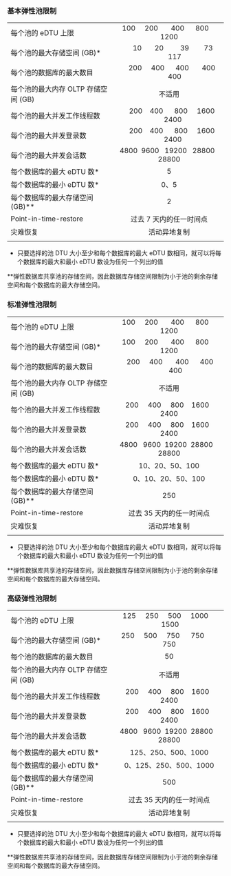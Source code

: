 
### 基本弹性池限制

| | |
|---|:---:|
| 每个池的 eDTU 上限 | &nbsp;100 &nbsp;&nbsp;&nbsp; 200 &nbsp;&nbsp;&nbsp;&nbsp;&nbsp; 400 &nbsp;&nbsp;&nbsp;&nbsp; 800 &nbsp;&nbsp;&nbsp;&nbsp; 1200 |
| 每个池的最大存储空间 (GB)*| &nbsp;&nbsp;&nbsp;&nbsp;10 &nbsp;&nbsp;&nbsp;&nbsp;&nbsp;&nbsp;20 &nbsp;&nbsp;&nbsp;&nbsp;&nbsp;&nbsp;&nbsp;&nbsp;39 &nbsp;&nbsp;&nbsp;&nbsp;&nbsp;&nbsp;&nbsp;73 &nbsp;&nbsp;&nbsp;&nbsp;&nbsp;&nbsp;117 |
| 每个池的数据库的最大数目 | &nbsp;&nbsp;&nbsp;200 &nbsp;&nbsp;&nbsp;&nbsp;400 &nbsp;&nbsp;&nbsp;&nbsp;&nbsp;400 &nbsp;&nbsp;&nbsp;&nbsp;&nbsp;&nbsp;400 &nbsp;&nbsp;&nbsp;&nbsp;&nbsp;&nbsp;400 |
| 每个池的最大内存 OLTP 存储空间 (GB)| 不适用 |
| 每个池的最大并发工作线程数 | &nbsp;&nbsp;&nbsp;200 &nbsp;&nbsp; 400 &nbsp;&nbsp;&nbsp;&nbsp; 800 &nbsp;&nbsp;&nbsp; 1600 &nbsp;&nbsp;&nbsp;&nbsp;2400 |
| 每个池的最大并发登录数 | &nbsp;&nbsp;&nbsp;200 &nbsp;&nbsp; 400 &nbsp;&nbsp;&nbsp;&nbsp; 800 &nbsp;&nbsp;&nbsp; 1600 &nbsp;&nbsp;&nbsp;&nbsp;2400 |
| 每个池的最大并发会话数 | 4800 &nbsp;9600 &nbsp; 19200 &nbsp; 28800 &nbsp; 28800 |
| 每个数据库的最大 eDTU 数* | 5 |
| 每个数据库的最小 eDTU 数* | 0、5 |
| 每个数据库的最大存储空间 (GB)** | 2 |
| Point-in-time-restore | 过去 7 天内的任一时间点 |
| 灾难恢复 | 活动异地复制 |
|||

* 只要选择的池 DTU 大小至少和每个数据库的最大 eDTU 数相同，就可以将每个数据库的最大和最小 eDTU 数设为任何一个列出的值

**弹性数据库共享池的存储空间，因此数据库存储空间限制为小于池的剩余存储空间和每个数据库的最大存储空间。

### 标准弹性池限制

| | |
|---|:---:|
| 每个池的 eDTU 上限 | &nbsp;100 &nbsp;&nbsp;&nbsp; 200 &nbsp;&nbsp;&nbsp;&nbsp;&nbsp; 400 &nbsp;&nbsp;&nbsp;&nbsp; 800 &nbsp;&nbsp;&nbsp;&nbsp; 1200 |
| 每个池的最大存储空间 (GB)*| &nbsp;100 &nbsp;&nbsp;&nbsp; 200 &nbsp;&nbsp;&nbsp;&nbsp;&nbsp; 400 &nbsp;&nbsp;&nbsp;&nbsp; 800 &nbsp;&nbsp;&nbsp;&nbsp; 1200 |
| 每个池的数据库的最大数目 | &nbsp;200 &nbsp;&nbsp;&nbsp;&nbsp;400 &nbsp;&nbsp;&nbsp;&nbsp;&nbsp;&nbsp;400 &nbsp;&nbsp;&nbsp;&nbsp;&nbsp;400 &nbsp;&nbsp;&nbsp;&nbsp;&nbsp;&nbsp;&nbsp;400 |
| 每个池的最大内存 OLTP 存储空间 (GB)| 不适用 |
| 每个池的最大并发工作线程数 | &nbsp;&nbsp;200 &nbsp;&nbsp;&nbsp; 400 &nbsp;&nbsp;&nbsp; 800 &nbsp;&nbsp; 1600 &nbsp;&nbsp;&nbsp; 2400 |
| 每个池的最大并发登录数 | &nbsp;&nbsp;200 &nbsp;&nbsp;&nbsp; 400 &nbsp;&nbsp;&nbsp; 800 &nbsp;&nbsp; 1600 &nbsp;&nbsp;&nbsp; 2400 |
| 每个池的最大并发会话数 | 4800 &nbsp; 9600 &nbsp;19200 &nbsp;28800 &nbsp;&nbsp; 28800 |
| 每个数据库的最大 eDTU 数* | 10、20、50、100 |
| 每个数据库的最小 eDTU 数* | 0、10、20、50、100 |
| 每个数据库的最大存储空间 (GB)** | 250 |
| Point-in-time-restore | 过去 35 天内的任一时间点 |
| 灾难恢复 | 活动异地复制 |
|||

* 只要选择的池 DTU 大小至少和每个数据库的最大 eDTU 数相同，就可以将每个数据库的最大和最小 eDTU 数设为任何一个列出的值

**弹性数据库共享池的存储空间，因此数据库存储空间限制为小于池的剩余存储空间和每个数据库的最大存储空间。

### 高级弹性池限制

| | |
|---|:---:|
| 每个池的 eDTU 上限 | 125 &nbsp;&nbsp;&nbsp; 250 &nbsp;&nbsp;&nbsp; 500 &nbsp;&nbsp;&nbsp; 1000 &nbsp;&nbsp;&nbsp; &nbsp;1500 |
| 每个池的最大存储空间 (GB)*| 250 &nbsp;&nbsp;&nbsp; 500 &nbsp;&nbsp;&nbsp; 750 &nbsp;&nbsp;&nbsp;&nbsp; 750 &nbsp;&nbsp;&nbsp;&nbsp;&nbsp;&nbsp; 750 |
| 每个池的数据库的最大数目 | 50 |
| 每个池的最大内存 OLTP 存储空间 (GB)| 不适用 |
| 每个池的最大并发工作线程数 | &nbsp;&nbsp;200 &nbsp;&nbsp;&nbsp; 400 &nbsp;&nbsp;&nbsp; 800 &nbsp;&nbsp; 1600 &nbsp;&nbsp;&nbsp; 2400 |
| 每个池的最大并发登录数 | &nbsp;&nbsp;200 &nbsp;&nbsp;&nbsp; 400 &nbsp;&nbsp;&nbsp; 800 &nbsp;&nbsp; 1600 &nbsp;&nbsp;&nbsp; 2400 |
| 每个池的最大并发会话数 | 4800 &nbsp; 9600 &nbsp;19200 &nbsp;28800 &nbsp;&nbsp; 28800 |
| 每个数据库的最大 eDTU 数* | 125、250、500、1000 |
| 每个数据库的最小 eDTU 数* | 0、125、250、500、1000 |
| 每个数据库的最大存储空间 (GB)** | 500 |
| Point-in-time-restore | 过去 35 天内的任一时间点 |
| 灾难恢复 | 活动异地复制 |
|||

* 只要选择的池 DTU 大小至少和每个数据库的最大 eDTU 数相同，就可以将每个数据库的最大和最小 eDTU 数设为任何一个列出的值

**弹性数据库共享池的存储空间，因此数据库存储空间限制为小于池的剩余存储空间和每个数据库的最大存储空间。

<!---HONumber=Mooncake_1010_2016-->